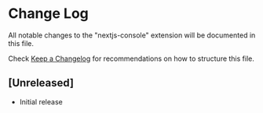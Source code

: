 # Change Log

All notable changes to the "nextjs-console" extension will be documented in this file.

Check [Keep a Changelog](http://keepachangelog.com/) for recommendations on how to structure this file.

## [Unreleased]

- Initial release